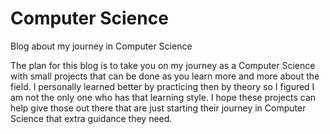 # Computer Science

Blog about my journey in Computer Science

The plan for this blog is to take you on my journey as a Computer Science with small projects that can be done as you learn more and more about the field. I personally learned better by practicing then by theory so I figured I am not the only one who has that learning style. I hope these projects can help give those out there that are just starting their journey in Computer Science that extra guidance they need.


